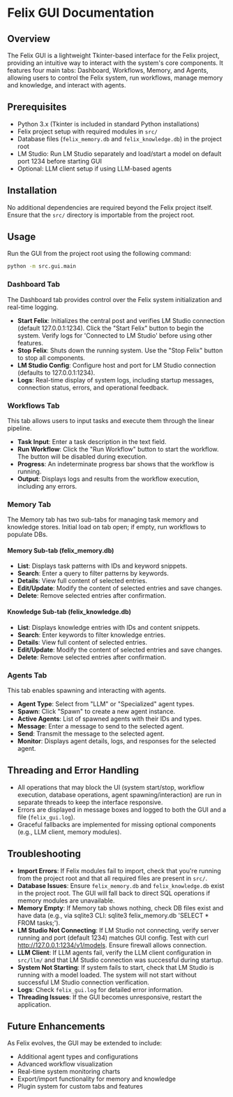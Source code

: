# Felix GUI Documentation

## Overview

The Felix GUI is a lightweight Tkinter-based interface for the Felix project, providing an intuitive way to interact with the system's core components. It features four main tabs: Dashboard, Workflows, Memory, and Agents, allowing users to control the Felix system, run workflows, manage memory and knowledge, and interact with agents.

## Prerequisites

- Python 3.x (Tkinter is included in standard Python installations)
- Felix project setup with required modules in `src/`
- Database files (`felix_memory.db` and `felix_knowledge.db`) in the project root
- LM Studio: Run LM Studio separately and load/start a model on default port 1234 before starting GUI
- Optional: LLM client setup if using LLM-based agents

## Installation

No additional dependencies are required beyond the Felix project itself. Ensure that the `src/` directory is importable from the project root.

## Usage

Run the GUI from the project root using the following command:

```bash
python -m src.gui.main
```

### Dashboard Tab

The Dashboard tab provides control over the Felix system initialization and real-time logging.

- **Start Felix**: Initializes the central post and verifies LM Studio connection (default 127.0.0.1:1234). Click the "Start Felix" button to begin the system. Verify logs for 'Connected to LM Studio' before using other features.
- **Stop Felix**: Shuts down the running system. Use the "Stop Felix" button to stop all components.
- **LM Studio Config**: Configure host and port for LM Studio connection (defaults to 127.0.0.1:1234).
- **Logs**: Real-time display of system logs, including startup messages, connection status, errors, and operational feedback.

### Workflows Tab

This tab allows users to input tasks and execute them through the linear pipeline.

- **Task Input**: Enter a task description in the text field.
- **Run Workflow**: Click the "Run Workflow" button to start the workflow. The button will be disabled during execution.
- **Progress**: An indeterminate progress bar shows that the workflow is running.
- **Output**: Displays logs and results from the workflow execution, including any errors.

### Memory Tab

The Memory tab has two sub-tabs for managing task memory and knowledge stores. Initial load on tab open; if empty, run workflows to populate DBs.

#### Memory Sub-tab (felix_memory.db)

- **List**: Displays task patterns with IDs and keyword snippets.
- **Search**: Enter a query to filter patterns by keywords.
- **Details**: View full content of selected entries.
- **Edit/Update**: Modify the content of selected entries and save changes.
- **Delete**: Remove selected entries after confirmation.

#### Knowledge Sub-tab (felix_knowledge.db)

- **List**: Displays knowledge entries with IDs and content snippets.
- **Search**: Enter keywords to filter knowledge entries.
- **Details**: View full content of selected entries.
- **Edit/Update**: Modify the content of selected entries and save changes.
- **Delete**: Remove selected entries after confirmation.

### Agents Tab

This tab enables spawning and interacting with agents.

- **Agent Type**: Select from "LLM" or "Specialized" agent types.
- **Spawn**: Click "Spawn" to create a new agent instance.
- **Active Agents**: List of spawned agents with their IDs and types.
- **Message**: Enter a message to send to the selected agent.
- **Send**: Transmit the message to the selected agent.
- **Monitor**: Displays agent details, logs, and responses for the selected agent.

## Threading and Error Handling

- All operations that may block the UI (system start/stop, workflow execution, database operations, agent spawning/interaction) are run in separate threads to keep the interface responsive.
- Errors are displayed in message boxes and logged to both the GUI and a file (`felix_gui.log`).
- Graceful fallbacks are implemented for missing optional components (e.g., LLM client, memory modules).

## Troubleshooting

- **Import Errors**: If Felix modules fail to import, check that you're running from the project root and that all required files are present in `src/`.
- **Database Issues**: Ensure `felix_memory.db` and `felix_knowledge.db` exist in the project root. The GUI will fall back to direct SQL operations if memory modules are unavailable.
- **Memory Empty**: If Memory tab shows nothing, check DB files exist and have data (e.g., via sqlite3 CLI: sqlite3 felix_memory.db 'SELECT * FROM tasks;').
- **LM Studio Not Connecting**: If LM Studio not connecting, verify server running and port (default 1234) matches GUI config. Test with curl http://127.0.0.1:1234/v1/models. Ensure firewall allows connection.
- **LLM Client**: If LLM agents fail, verify the LLM client configuration in `src/llm/` and that LM Studio connection was successful during startup.
- **System Not Starting**: If system fails to start, check that LM Studio is running with a model loaded. The system will not start without successful LM Studio connection verification.
- **Logs**: Check `felix_gui.log` for detailed error information.
- **Threading Issues**: If the GUI becomes unresponsive, restart the application.

## Future Enhancements

As Felix evolves, the GUI may be extended to include:
- Additional agent types and configurations
- Advanced workflow visualization
- Real-time system monitoring charts
- Export/import functionality for memory and knowledge
- Plugin system for custom tabs and features